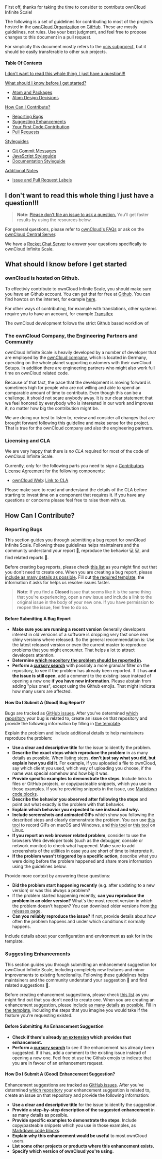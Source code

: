First off, thanks for taking the time to consider to contribute ownCloud Infinite Scale!

The following is a set of guidelines for contributing to most of the projects hosted in the [ownCloud Organization](https://github.com/owncloud) on [GitHub](https://www.github.com). These are mostly guidelines, not rules. Use your best judgment, and feel free to propose changes to this document in a pull request.

For simplicity this document mostly refers to the [ocis subproject](https://www.github.com/ocis), but it should be easily transferable to other sub projects.

#### Table Of Contents


[I don't want to read this whole thing, I just have a question!!!](#i-dont-want-to-read-this-whole-thing-i-just-have-a-question)

[What should I know before I get started?](#what-should-i-know-before-i-get-started)
  * [Atom and Packages](#atom-and-packages)
  * [Atom Design Decisions](#design-decisions)

[How Can I Contribute?](#how-can-i-contribute)
  * [Reporting Bugs](#reporting-bugs)
  * [Suggesting Enhancements](#suggesting-enhancements)
  * [Your First Code Contribution](#your-first-code-contribution)
  * [Pull Requests](#pull-requests)

[Styleguides](#styleguides)
  * [Git Commit Messages](#git-commit-messages)
  * [JavaScript Styleguide](#javascript-styleguide)
  * [Documentation Styleguide](#documentation-styleguide)

[Additional Notes](#additional-notes)
  * [Issue and Pull Request Labels](#issue-and-pull-request-labels)

  ## I don't want to read this whole thing I just have a question!!!

> **Note:** [Please don't file an issue to ask a question.](https://blog.atom.io/2016/04/19/managing-the-deluge-of-atom-issues.html) You'll get faster results by using the resources below.

For general questions, please refer to [ownCloud's FAQs](https://owncloud.com/faq/) or ask on the [ownCloud Central Server](https://central.owncloud.org/).

We have a [Rocket Chat Server](https://talk.owncloud.com/channel/infinitescale) to answer your questions specifically to ownCloud Infinite Scale.

## What should I know before I get started

### ownCloud is hosted on Github.

To effectivly contribute to ownCloud Infinite Scale, you should make sure you have an Github account. You can get that for free at [Github](https://github.com/join). You can find howtos on the internet, for example [here](https://www.wikihow.com/Create-an-Account-on-GitHub).

For other ways of contributing, for example with translations, other systems require you to have an account, for example [Transifex](https://www.transifex.com)

The ownCloud development follows the strict Github based workflow of

### The ownCloud Company, the Engineering Partners and Community

ownCloud Infinite Scale is heavily developed by a number of developer that are employed by the [ownCloud company](https://www.owncloud.com), which is located in Germany, operating on the whole planet supporting customers with their ownCloud Setups. In addition there are engineering partners who might also work full time on ownCloud related code.

Because of that fact, the pace that the development is moving forward is sometimes high for people who are not willing and able to spend an comparable amount of time to contribute. Even though this can be a challenge, it should not scare anybody away. It is our clear statement that we feel honored by everybody who is interested in our work and improves it, no matter how big the contribution might be.

We are doing our best to listen to, review and consider all changes that are brought forward following this guideline and make sense for the project. That is true for the ownCloud company and also the engineering partners.

### Licensing and CLA

We are very happy that there is *no CLA* required for most of the code of ownCloud Infinite Scale.

Currently, only for the following parts you need to sign a [Contributors License Agreement](https://en.wikipedia.org/wiki/Contributor_License_Agreement) for the following components:

* [ownCloud Web](https://github.com/owncloud/web/): [Link to CLA]()

Please make sure to read and understand the details of the CLA before starting to invest time on a component that requires it. If you have any questions or concerns please feel free to raise them with us.

## How Can I Contribute?

### Reporting Bugs

This section guides you through submitting a bug report for ownCloud Infinite Scale. Following these guidelines helps maintainers and the community understand your report :pencil:, reproduce the behavior :computer: :computer:, and find related reports :mag_right:.

Before creating bug reports, please check [this list](#before-submitting-a-bug-report) as you might find out that you don't need to create one. When you are creating a bug report, please [include as many details as possible](#how-do-i-submit-a-good-bug-report). Fill out [the required template](https://github.com/owncloud/.github/blob/master/.github/ISSUE_TEMPLATE/bug_report.md), the information it asks for helps us resolve issues faster.

> **Note:** If you find a **Closed** issue that seems like it is the same thing that you're experiencing, open a new issue and include a link to the original issue in the body of your new one. If you have permission to reopen the issue, feel free to do so.

#### Before Submitting A Bug Report

* **Make sure you are running a recent version** Generally developers interest in old versions of a software is dropping very fast once new shiny versions where released. So the general recommendation is: Use the latest released version or even the current master to reproduce problems that you might encounter. That helps a lot to attract developers attention.
* **Determine [which repository the problem should be reported in](#owncloud-repositories)**.
* **Perform a [cursory search](https://github.com/search?q=+is%3Aissue+user%3Aowncloud)** with possibly a more granular filter on the repository, to see if the problem has already been reported. If it has **and the issue is still open**, add a comment to the existing issue instead of opening a new one **if you have new information**. Please abstain from adding "plus ones", except using the Github emojis. That might indicate how many users are affected.

#### How Do I Submit A (Good) Bug Report?

Bugs are tracked as [GitHub issues](https://guides.github.com/features/issues/). After you've determined [which repository](#owncloud-repositories) your bug is related to, create an issue on that repository and provide the following information by filling in [the template](https://github.com/owncloud/ocis/.github/blob/master/.github/ISSUE_TEMPLATE/bug_report.md).

Explain the problem and include additional details to help maintainers reproduce the problem:

* **Use a clear and descriptive title** for the issue to identify the problem.
* **Describe the exact steps which reproduce the problem** in as many details as possible. When listing steps, **don't just say what you did, but explain how you did it**. For example, if you uploaded a file to ownCloud, say which client you used, which way of uploading you choose, if the name was special somehow and how big it was.
* **Provide specific examples to demonstrate the steps**. Include links to files or GitHub projects, or copy/pasteable snippets, which you use in those examples. If you're providing snippets in the issue, use [Markdown code blocks](https://help.github.com/articles/markdown-basics/#multiple-lines).
* **Describe the behavior you observed after following the steps** and point out what exactly is the problem with that behavior.
* **Explain which behavior you expected to see instead and why.**
* **Include screenshots and animated GIFs** which show you following the described steps and clearly demonstrate the problem. You can use [this tool](https://www.cockos.com/licecap/) to record GIFs on macOS and Windows, and [this tool](https://github.com/colinkeenan/silentcast) or [this tool](https://github.com/GNOME/byzanz) on Linux.
* **If you report an web browser related problem**, consider to use the browsers Web developer tools (such as the debugger, console or network monitor) to check what happened. Make sure to add screenshots of the utilities in case you are short of time to interprete it.
* **If the problem wasn't triggered by a specific action**, describe what you were doing before the problem happened and share more information using the guidelines below.

Provide more context by answering these questions:

* **Did the problem start happening recently** (e.g. after updating to a new version) or was this always a problem?
* If the problem started happening recently, **can you reproduce the problem in an older version?** What's the most recent version in which the problem doesn't happen? You can download older versions from [the releases page](https://github.com/ownCloud/ocis/releases).
* **Can you reliably reproduce the issue?** If not, provide details about how often the problem happens and under which conditions it normally happens.

Include details about your configuration and environment as ask for in the template.

### Suggesting Enhancements

This section guides you through submitting an enhancement suggestion for ownCloud Infinite Scale, including completely new features and minor improvements to existing functionality. Following these guidelines helps maintainers and the community understand your suggestion :pencil: and find related suggestions :mag_right:.

Before creating enhancement suggestions, please check [this list](#before-submitting-an-enhancement-suggestion) as you might find out that you don't need to create one. When you are creating an enhancement suggestion, please [include as many details as possible](#how-do-i-submit-a-good-enhancement-suggestion). Fill in [the template](https://github.com/owncloud/ocis/.github/blob/master/.github/ISSUE_TEMPLATE/feature_request.md), including the steps that you imagine you would take if the feature you're requesting existed.

#### Before Submitting An Enhancement Suggestion

* **Check if there's already [an extension](https://marketplace) which provides that enhancement.**
* **Perform a [cursory search](https://github.com/search?q=+is%3Aissue+user%3Aowncloud)** to see if the enhancement has already been suggested. If it has, add a comment to the existing issue instead of opening a new one. Feel free ot use the Github emojis to indicate that you are in favour of an enhancement request.

#### How Do I Submit A (Good) Enhancement Suggestion?

Enhancement suggestions are tracked as [GitHub issues](https://guides.github.com/features/issues/). After you've determined [which repository](#owncloud-repositories) your enhancement suggestion is related to, create an issue on that repository and provide the following information:

* **Use a clear and descriptive title** for the issue to identify the suggestion.
* **Provide a step-by-step description of the suggested enhancement** in as many details as possible.
* **Provide specific examples to demonstrate the steps**. Include copy/pasteable snippets which you use in those examples, as [Markdown code blocks](https://help.github.com/articles/markdown-basics/#multiple-lines).
* **Explain why this enhancement would be useful** to most ownCloud users.
* **List some other projects or products where this enhancement exists.**
* **Specify which version of ownCloud you're using.**






